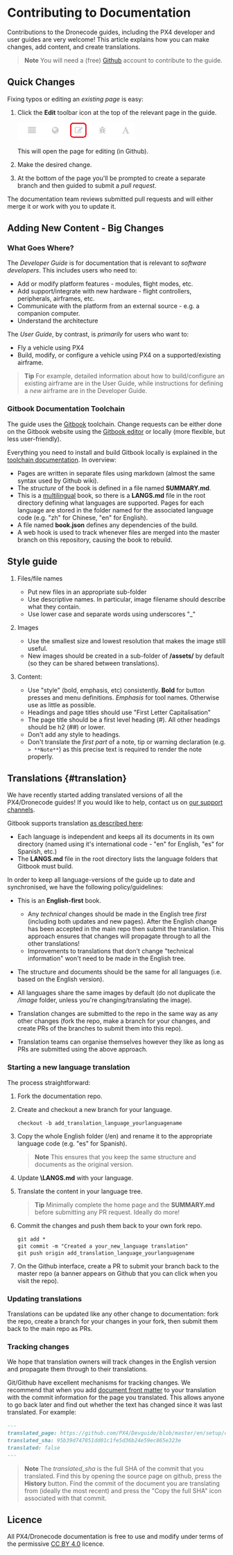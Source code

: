 # Contributing to Documentation

Contributions to the Dronecode guides, including the PX4 developer and user guides are very welcome!
This article explains how you can make changes, add content, and create translations.

> **Note** You will need a (free) [Github](http://github.com) account to contribute to the guide.

## Quick Changes

Fixing typos or editing an *existing page* is easy:
1. Click the **Edit** toolbar icon at the top of the relevant page in the guide.

   ![Gitbook: Edit Page button](../../assets/gitbook/gitbook_toolbar_icon_edit.png)
   
   This will open the page for editing (in Github).
1. Make the desired change.
1. At the bottom of the page you'll be prompted to create a separate branch and then 
   guided to submit a *pull request*.
   
The documentation team reviews submitted pull requests and will either merge
it or work with you to update it.

## Adding New Content - Big Changes

### What Goes Where?

The *Developer Guide* is for documentation that is relevant to *software developers*.
This includes users who need to: 
* Add or modify platform features - modules, flight modes, etc.
* Add support/integrate with new hardware - flight controllers, peripherals, airframes, etc.
* Communicate with the platform from an external source - e.g. a companion computer.
* Understand the architecture

The *User Guide*, by contrast, is *primarily* for users who want to:
* Fly a vehicle using PX4
* Build, modify, or configure a vehicle using PX4 on a supported/existing airframe.

> **Tip** For example, detailed information about how to build/configure an existing airframe are in the User Guide, 
> while instructions for defining a *new* airframe are in the Developer Guide.


### Gitbook Documentation Toolchain

The guide uses the [Gitbook](https://www.gitbook.com/about) toolchain. 
Change requests can be either done on the Gitbook website using the [Gitbook editor](https://gitbookio.gitbooks.io/documentation/content/editor/index.html)
or locally (more flexible, but less user-friendly). 

Everything you need to install and build Gitbook locally is explained in the 
[toolchain documentation](https://toolchain.gitbook.com/). In overview:

* Pages are written in separate files using markdown \(almost the same syntax used by Github wiki\). 
* The _structure_ of the book is defined in a file named **SUMMARY.md**.
* This is a [multilingual](https://toolchain.gitbook.com/languages.html) book, 
  so there is a **LANGS.md** file in the root directory defining what languages are supported. 
  Pages for each language are stored in the folder named for the associated language code \(e.g. "zh" for Chinese, "en" for English\). 
* A file named **book.json** defines any dependencies of the build.
* A web hook is used to track whenever files are merged into the master branch on this repository, causing the book to rebuild.



## Style guide

1. Files/file names

   * Put new files in an appropriate sub-folder
   * Use descriptive names. In particular, image filename should describe what they contain.
   * Use lower case and separate words using underscores "\_"

2. Images

   * Use the smallest size and lowest resolution that makes the image still useful.
   * New images should be created in a sub-folder of **/assets/** by default 
     (so they can be shared between translations).

3. Content:

   * Use "style" \(bold, emphasis, etc\) consistently. **Bold** for button presses and menu definitions. 
     _Emphasis_ for tool names. Otherwise use as little as possible.
   * Headings and page titles should use "First Letter Capitalisation"
   * The page title should be a first level heading \(\#\). All other headings should be h2 \(\#\#\) or lower.
   * Don't add any style to headings.
   * Don't translate the *first part* of a note, tip or warning declaration (e.g. `> **Note**`) 
     as this precise text is required to render the note properly.

## Translations {#translation}

We have recently started adding translated versions of all the PX4/Dronecode guides! 
If you would like to help, contact us on [our support channels](../README.md#support). 

Gitbook supports translation [as described here](https://toolchain.gitbook.com/languages.html):
* Each language is independent and keeps all its documents in its own directory \(named using it's international code - "en" for English, "es" for Spanish, etc.\) 
* The **LANGS.md** file in the root directory lists the language folders that Gitbook must build.

In order to keep all language-versions of the guide up to date and synchronised, we have the following policy/guidelines:

* This is an **English-first** book.

  * Any _technical_ changes should be made in the English tree _first_ \(including both updates and new pages\). After the English change has been accepted in the main repo then submit the translation. This approach ensures that changes will propagate through to all the other translations!
  * Improvements to translations that don't change "technical information" won't need to be made in the English tree.

* The structure and documents should be the same for all languages \(i.e. based on the English version\).
* All languages share the same images by default \(do not duplicate the _/image_ folder, unless you're changing/translating the image\).
* Translation changes are submitted to the repo in the same way as any other changes \(fork the repo, make a branch for your changes, and create PRs of the branches to submit them into this repo\).
* Translation teams can organise themselves however they like as long as PRs are submitted using the above approach.


### Starting a new language translation

The process straightforward:

1. Fork the documentation repo.
1. Create and checkout a new branch for your language.
   ```
   checkout -b add_translation_language_yourlanguagename
   ```
1. Copy the whole English folder \(/en\) and rename it to the appropriate language code \(e.g. "es" for Spanish\).

   > **Note** This ensures that you keep the same structure and documents as the original version.

1. Update **\LANGS.md** with your language.
1. Translate the content in your language tree.

   > **Tip** Minimally complete the home page and the **SUMMARY.md** before submitting any PR request. Ideally do more!

1. Commit the changes and push them back to your own fork repo.
   ```
   git add *
   git commit -m "Created a your_new_language translation"
   git push origin add_translation_language_yourlanguagename
   ```

1. On the Github interface, create a PR to submit your branch back to the master repo \(a banner appears on Github that you can click when you visit the repo\).

### Updating translations

Translations can be updated like any other change to documentation: fork the repo, create a branch for your changes in your fork, then submit them back to the main repo as PRs.

### Tracking changes

We hope that translation owners will track changes in the English version and propagate them through to their translations.

Git/Github have excellent mechanisms for tracking changes. We recommend that when you add [document front matter](https://toolchain.gitbook.com/pages.html#front-matter) to your translation with the commit information for the page you translated. This allows anyone to go back later and find out whether the text has changed since it was last translated. For example:

```md
---
translated_page: https://github.com/PX4/Devguide/blob/master/en/setup/config_initial.md
translated_sha: 95b39d747851dd01c1fe5d36b24e59ec865e323e
translated: false
---
```

> **Note** The *translated_sha* is the full SHA of the commit that you translated. Find this by opening the source page on github, press the **History** button. Find the commit of the document you are translating from (ideally the most recent) and press the "Copy the full SHA" icon associated with that commit.


## Licence

All PX4/Dronecode documentation is free to use and modify under terms of the permissive 
[CC BY 4.0](https://creativecommons.org/licenses/by/4.0/) licence.
